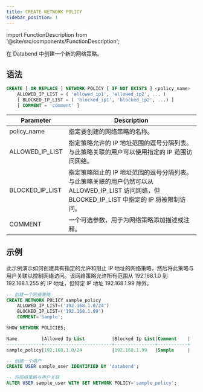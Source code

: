 ```yaml
---
title: CREATE NETWORK POLICY
sidebar_position: 1
---
```


import FunctionDescription from '@site/src/components/FunctionDescription';

<FunctionDescription description="Introduced or updated: v1.2.341"/>

在 Databend 中创建一个新的网络策略。

## 语法

```sql
CREATE [ OR REPLACE ] NETWORK POLICY [ IF NOT EXISTS ] <policy_name>
    ALLOWED_IP_LIST = ( 'allowed_ip1', 'allowed_ip2', ... )
    [ BLOCKED_IP_LIST = ( 'blocked_ip1', 'blocked_ip2', ...) ]
    [ COMMENT = 'comment' ]
```

| Parameter       	| Description                                                                                                                                                                                      	|
|-----------------	|--------------------------------------------------------------------------------------------------------------------------------------------------------------------------------------------------	|
| policy_name     	| 指定要创建的网络策略的名称。                                                                                                                                                                         	|
| ALLOWED_IP_LIST 	| 指定策略允许的 IP 地址范围的逗号分隔列表。与此策略关联的用户可以使用指定的 IP 范围访问网络。                                                                                                                 	|
| BLOCKED_IP_LIST 	| 指定策略阻止的 IP 地址范围的逗号分隔列表。与此策略关联的用户仍然可以从 ALLOWED_IP_LIST 访问网络，但 BLOCKED_IP_LIST 中指定的 IP 将被限制访问。                                                                                              	|
| COMMENT         	| 一个可选参数，用于为网络策略添加描述或注释。                                                                                                                                                             	|

## 示例

此示例演示如何创建具有指定的允许和阻止 IP 地址的网络策略，然后将此策略与用户关联以控制网络访问。该网络策略允许所有范围从 192.168.1.0 到 192.168.1.255 的 IP 地址，但特定 IP 地址 192.168.1.99 除外。

```sql
-- 创建一个网络策略
CREATE NETWORK POLICY sample_policy
    ALLOWED_IP_LIST=('192.168.1.0/24')
    BLOCKED_IP_LIST=('192.168.1.99')
    COMMENT='Sample';

SHOW NETWORK POLICIES;

Name         |Allowed Ip List          |Blocked Ip List|Comment    |
-------------+-------------------------+---------------+-----------+
sample_policy|192.168.1.0/24           |192.168.1.99   |Sample     |

-- 创建一个用户
CREATE USER sample_user IDENTIFIED BY 'databend';

-- 将网络策略与用户关联
ALTER USER sample_user WITH SET NETWORK POLICY='sample_policy';
```
